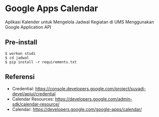 # Google Apps Calendar

Aplikasi Kalender untuk Mengelola Jadwal Kegiatan di UMS Menggunakan Google Application API

## Pre-install

    $ workon studi
    $ cd jadwal
    $ pip install -r requirements.txt

## Referensi

* Credential: https://console.developers.google.com/project/suyadi-devel/apiui/credential
* Calendar Resources: https://developers.google.com/admin-sdk/calendar-resource/
* Calendar: https://developers.google.com/google-apps/calendar/
